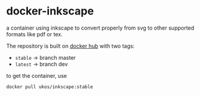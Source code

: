 # docker-inkscape
a container using inkscape to convert properly from svg to other supported formats like pdf or tex.

The repository is built on [docker hub](https://cloud.docker.com/repository/docker/ukos/inkscape/general) with two tags:

* `stable` → branch master
* `latest` → branch dev

to get the container, use

```
docker pull ukos/inkscape:stable
```
